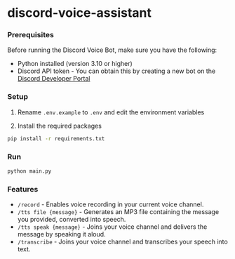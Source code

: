 # discord-voice-assistant

### Prerequisites

Before running the Discord Voice Bot, make sure you have the following:

* Python installed (version 3.10 or higher)
* Discord API token - You can obtain this by creating a new bot on the [Discord Developer Portal](https://discord.com/developers/applications)

### Setup

1. Rename `.env.example` to `.env` and edit the environment variables

2. Install the required packages
```bash
pip install -r requirements.txt
```

### Run

```bash
python main.py
```

### Features

- `/record` - Enables voice recording in your current voice channel.
- `/tts file {message}` - Generates an MP3 file containing the message you provided, converted into speech.
- `/tts speak {message}` - Joins your voice channel and delivers the message by speaking it aloud.
- `/transcribe` - Joins your voice channel and transcribes your speech into text.
